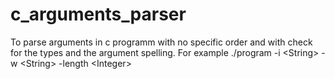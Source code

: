 # c_arguments_parser
To parse arguments in c programm with no specific order and with check for the types and the argument spelling. For example ./program -i &lt;String> -w &lt;String> -length &lt;Integer>
